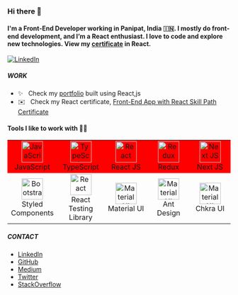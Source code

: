### Hi there 👋

#### I'm a Front-End Developer working in Panipat, India :india:. I mostly do front-end development, and I’m a React enthusiast. I love to code and explore new technologies. View my [certificate](https://www.codecademy.com/profiles/sawankhanchi/certificates/5c9ce0b45f1de879ebcad4fd "Front-End App with React Skill Path Certificate") in React. 

[![LinkedIn](https://img.shields.io/badge/LinkedIn-0077B5?style=flat&logo=linkedin&logoColor=white)](https://www.linkedin.com/in/sawankhanchi16/ "Sawan Khanchi on LinkedIn")

##### WORK

- ✨ &nbsp; Check my [portfolio](https://sawankhanchi.netlify.app/ "Sawan Khanchi") built using React,js
- :envelope: &nbsp; Check my React certificate, [Front-End App with React Skill Path Certificate](https://www.codecademy.com/profiles/sawankhanchi/certificates/5c9ce0b45f1de879ebcad4fd 'Certificate')

#### Tools I like to work with 👨‍💻

<table align="">
  <tr bgcolor="red">
    <td align="center" width="96">
      <a href="#">
        <img src="https://upload.wikimedia.org/wikipedia/commons/thumb/9/99/Unofficial_JavaScript_logo_2.svg/1024px-Unofficial_JavaScript_logo_2.svg.png" width="48" height="48" alt="JavaScript" />
      </a>
      <br>JavaScript
    </td>
    <td align="center" width="96">
      <a href="#">
        <img src="https://upload.wikimedia.org/wikipedia/commons/thumb/4/4c/Typescript_logo_2020.svg/1200px-Typescript_logo_2020.svg.png" width="48"              height="48" alt="TypeScript" />
      </a>
      <br>TypeScript
    </td>
    <td align="center" width="96">
      <a href="#">
        <img src="https://brandlogos.net/wp-content/uploads/2020/09/react-logo.png" width="48" height="48" alt="React" />
      </a>
      <br>React JS
    </td>
    <td align="center" width="96"> 
      <a href="#" >
        <img src="https://cdn.worldvectorlogo.com/logos/redux.svg" width="48" height="48" alt="Redux" />
      </a>
      <br>Redux
    </td>
    <td align="center" width="96"> 
      <a href="#" >
        <img src="https://raw.githubusercontent.com/samfromaway/samfromaway/master/.github/images/nextjs.png" width="48" height="48" alt="Next JS" />
      </a>
      <br>Next JS
    </td>
  </tr>
  <tr>
     <td align="center" width="96">
      <a href="#">
        <img src="https://raw.githubusercontent.com/styled-components/brand/master/styled-components.png" width="48" height="48" alt="Bootstrap" />
      </a>
      <br>Styled Components
    </td>
    <td align="center" width="96">
      <a href="#">
        <img src="https://testing-library.com/img/logo-large.png" width="48" height="48" alt="React" />
      </a>
      <br>React Testing Library
    </td>
    <td align="center" width="96">
      <a href="#">
        <img src="https://media.zeemly.com/zeemly/product/material-ui.png" width="48" height="48" alt="Material UI" />
      </a>
      <br>Material UI
    </td>
    <td align="center" width="96">
      <a href="#">
        <img src="https://gw.alipayobjects.com/zos/rmsportal/KDpgvguMpGfqaHPjicRK.svg" width="48" height="48" alt="Material UI" />
      </a>
      <br>Ant Design
    </td>
    <td align="center" width="96">
      <a href="#">
        <img src="https://img.icons8.com/color/344/chakra-ui.png" width="48" height="48" alt="Material UI" />
      </a>
      <br>Chkra UI
    </td>
  </tr>
</table>

##### CONTACT
- [LinkedIn](https://www.linkedin.com/in/sawankhanchi16/ "Sawan Khanchi on LinkedIn") 
- [GitHub](https://github.com/sawankhanchi "Sawan Khanchi on GitHub") 
- [Medium](https://medium.com/@sawankhanchi "Sawan Khanchi on Medium") 
- [Twitter](https://twitter.com/skhanchi16 "Sawan Khanchi on Twitter") 
- [StackOverflow](https://stackoverflow.com/users/18812949/sawan-khanchi "Sawan Khanchi on StackOverflow")
